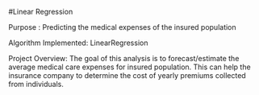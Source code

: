 #Linear Regression

Purpose : Predicting the medical expenses of the insured population

Algorithm Implemented: LinearRegression

Project Overview: The goal of this analysis is to forecast/estimate the average medical care expenses for insured population. 
This can help the insurance company to determine the cost of yearly premiums collected from individuals.
